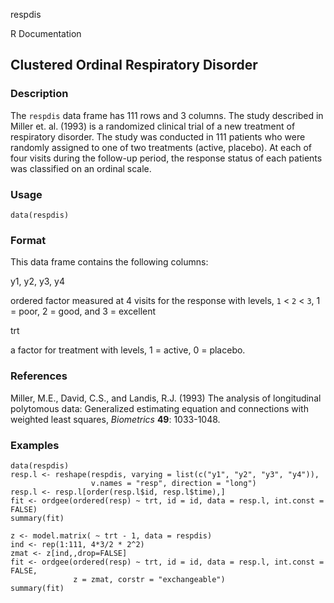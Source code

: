 respdis

R Documentation

## Clustered Ordinal Respiratory Disorder

### Description

The `respdis` data frame has 111 rows and 3 columns. The study described in
Miller et. al. (1993) is a randomized clinical trial of a new treatment of
respiratory disorder. The study was conducted in 111 patients who were
randomly assigned to one of two treatments (active, placebo). At each of four
visits during the follow-up period, the response status of each patients was
classified on an ordinal scale.

### Usage

    data(respdis)

### Format

This data frame contains the following columns:

y1, y2, y3, y4

ordered factor measured at 4 visits for the response with levels, `1` < `2` <
`3`, 1 = poor, 2 = good, and 3 = excellent

trt

a factor for treatment with levels, 1 = active, 0 = placebo.

### References

Miller, M.E., David, C.S., and Landis, R.J. (1993) The analysis of
longitudinal polytomous data: Generalized estimating equation and connections
with weighted least squares, _Biometrics_ **49**: 1033-1048.

### Examples

    
    data(respdis)
    resp.l <- reshape(respdis, varying = list(c("y1", "y2", "y3", "y4")),
                      v.names = "resp", direction = "long")
    resp.l <- resp.l[order(resp.l$id, resp.l$time),]
    fit <- ordgee(ordered(resp) ~ trt, id = id, data = resp.l, int.const = FALSE)
    summary(fit)
    
    z <- model.matrix( ~ trt - 1, data = respdis)
    ind <- rep(1:111, 4*3/2 * 2^2)
    zmat <- z[ind,,drop=FALSE]
    fit <- ordgee(ordered(resp) ~ trt, id = id, data = resp.l, int.const = FALSE,
                  z = zmat, corstr = "exchangeable")
    summary(fit)

